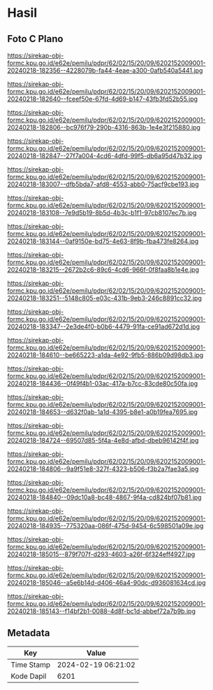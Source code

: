 # Hasil

## Foto C Plano

https://sirekap-obj-formc.kpu.go.id/e62e/pemilu/pdpr/62/02/15/20/09/6202152009001-20240218-182356--4228079b-fa44-4eae-a300-0afb540a5441.jpg

https://sirekap-obj-formc.kpu.go.id/e62e/pemilu/pdpr/62/02/15/20/09/6202152009001-20240218-182640--fceef50e-67fd-4d69-b147-43fb3fd52b55.jpg

https://sirekap-obj-formc.kpu.go.id/e62e/pemilu/pdpr/62/02/15/20/09/6202152009001-20240218-182806--bc976f79-290b-4316-863b-1e4e3f215880.jpg

https://sirekap-obj-formc.kpu.go.id/e62e/pemilu/pdpr/62/02/15/20/09/6202152009001-20240218-182847--27f7a004-4cd6-4dfd-99f5-db6a95d47b32.jpg

https://sirekap-obj-formc.kpu.go.id/e62e/pemilu/pdpr/62/02/15/20/09/6202152009001-20240218-183007--dfb5bda7-afd8-4553-abb0-75acf9cbe193.jpg

https://sirekap-obj-formc.kpu.go.id/e62e/pemilu/pdpr/62/02/15/20/09/6202152009001-20240218-183108--7e9d5b19-8b5d-4b3c-b1f1-97cb8107ec7b.jpg

https://sirekap-obj-formc.kpu.go.id/e62e/pemilu/pdpr/62/02/15/20/09/6202152009001-20240218-183144--0af9150e-bd75-4e63-8f9b-fba473fe8264.jpg

https://sirekap-obj-formc.kpu.go.id/e62e/pemilu/pdpr/62/02/15/20/09/6202152009001-20240218-183215--2672b2c6-89c6-4cd6-966f-0f8faa8b1e4e.jpg

https://sirekap-obj-formc.kpu.go.id/e62e/pemilu/pdpr/62/02/15/20/09/6202152009001-20240218-183251--5148c805-e03c-431b-9eb3-246c8891cc32.jpg

https://sirekap-obj-formc.kpu.go.id/e62e/pemilu/pdpr/62/02/15/20/09/6202152009001-20240218-183347--2e3de4f0-b0b6-4479-91fa-ce91ad672d1d.jpg

https://sirekap-obj-formc.kpu.go.id/e62e/pemilu/pdpr/62/02/15/20/09/6202152009001-20240218-184610--be665223-a1da-4e92-9fb5-886b09d98db3.jpg

https://sirekap-obj-formc.kpu.go.id/e62e/pemilu/pdpr/62/02/15/20/09/6202152009001-20240218-184436--0f49f4b1-03ac-417a-b7cc-83cde80c50fa.jpg

https://sirekap-obj-formc.kpu.go.id/e62e/pemilu/pdpr/62/02/15/20/09/6202152009001-20240218-184653--d632f0ab-1a1d-4395-b8e1-a0b19fea7695.jpg

https://sirekap-obj-formc.kpu.go.id/e62e/pemilu/pdpr/62/02/15/20/09/6202152009001-20240218-184724--69507d85-5f4a-4e8d-afbd-dbeb96142f4f.jpg

https://sirekap-obj-formc.kpu.go.id/e62e/pemilu/pdpr/62/02/15/20/09/6202152009001-20240218-184806--9a9f51e8-327f-4323-b506-f3b2a7fae3a5.jpg

https://sirekap-obj-formc.kpu.go.id/e62e/pemilu/pdpr/62/02/15/20/09/6202152009001-20240218-184840--09dc10a8-bc48-4867-9f4a-cd824bf07b81.jpg

https://sirekap-obj-formc.kpu.go.id/e62e/pemilu/pdpr/62/02/15/20/09/6202152009001-20240218-184935--775320aa-086f-475d-9454-6c598501a09e.jpg

https://sirekap-obj-formc.kpu.go.id/e62e/pemilu/pdpr/62/02/15/20/09/6202152009001-20240218-185015--879f707f-d293-4603-a26f-6f324eff4927.jpg

https://sirekap-obj-formc.kpu.go.id/e62e/pemilu/pdpr/62/02/15/20/09/6202152009001-20240218-185046--a5e6b14d-d406-46a4-90dc-d936081634cd.jpg

https://sirekap-obj-formc.kpu.go.id/e62e/pemilu/pdpr/62/02/15/20/09/6202152009001-20240218-185143--f14bf2b1-0088-4d8f-bc1d-abbef72a7b9b.jpg


## Metadata

| Key        | Value               |
| ---------- | ------------------- |
| Time Stamp | 2024-02-19 06:21:02 |
| Kode Dapil | 6201                |



